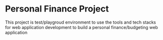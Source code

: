# Personal Finance Project
This project is test/playgroud environment to use the tools and tech stacks for web application development to build a personal finance/budgeting web application
